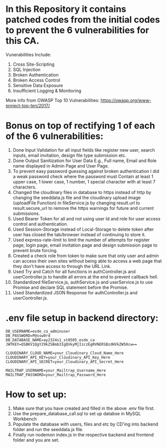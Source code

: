 # In this Repository it contains patched codes from the initial codes to prevent the 6 vulnerabilities for this CA.

Vunerabilities Include:

1. Cross Site-Scripting
2. SQL Injection
3. Broken Authentication
4. Broken Access Control
5. Sensitive Data Exposure
6. Insufficient Logging & Monitoring

More info from OWASP Top 10 Vulnerabilities:
https://owasp.org/www-project-top-ten/2017/

# Bonus on top of rectifying 1 of each of the 6 vulnerabilities:

1. Done Input Validation for all input fields like register new user, search inputs, email invitation, design file type submission etc.
2. Done Output Sanitization for User Data E.g., Full name, Email and Role name displayed in Admin Page and User Page.
3. To prevent easy password guessing against broken authentication I did a weak password check where the password must Contain at least 1 upper case, 1 lower case, 1 number, 1 special character with at least 7 characters.
4. Changed the cloudinary files in database to https instead of http by changing the seeddata.js file and the cloudinary upload image (uploadFile Function) in fileService.js by changing result.url to result.secure_url to remove the https warnings for future and current submissions.
5. Used Bearer Token for all and not using user Id and role for user access control and authentication.
6. Used Session-Storage instead of Local-Storage to delete token after user has closed the tab/browser instead of continuing to store it.
7. Used express-rate-limit to limit the number of attempts for register page, login page, email invitation page and design submission page to prevent brute forcing.
8. Created a check role from token to make sure that only user and admin can access their own sites without being able to access a web page that they don’t have access to through the URL Link.
9. Used Try and Catch for all functions in authController.js and userController.js to handle all errors at the end to prevent callback hell.
10. Standardized fileService.js, authService.js and userService.js to use Promise and declare SQL statement before the Promise.
11. Used Standardized JSON Response for authController.js and userController.js.

# .env file setup in backend directory:

    DB_USERNAME=esde_ca_adminuser
    DB_PASSWORD=P@ssw0rd
    DB_DATABASE_NAME=ay2324s1_st0505_esde_ca
    JWTKEY=QSBKV1QgY29kZSBmb3IgQVkyMjIzczEgRVNERSBzdHVkZW50cw==
    
    CLOUDINARY_CLOUD_NAME=your_Cloudinary_Cloud_Name_Here
    CLOUDINARY_API_KEY=your_Cloudinary_API_Key_Here
    CLOUDINARY_API_SECRET=your_Cloudinary_API_Secret_Here
    
    MAILTRAP_USERNAME=your_Mailtrap_Username_Here
    MAILTRAP_PASSWORD=your_Mailtrap_Password_Here

# How to set up:

1. Make sure that you have created and filled in the above .env file first.
2. Use the prepare_database_ca1.sql to set up databse in MySQL Workbench
3. Populate the database with users, files and etc by CD'ing into backend folder and run the seeddata.js file.
4. Finally run nodemon index.js in the respective backend and frontend folder and you are set.
